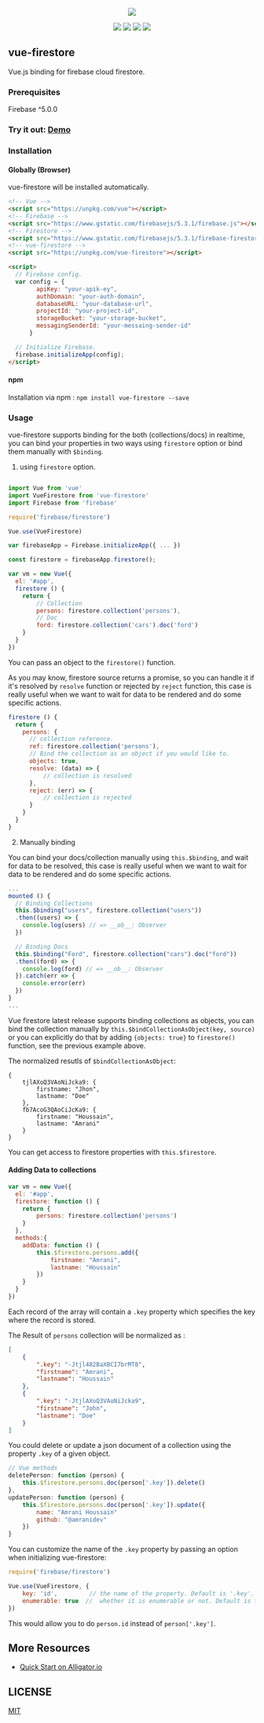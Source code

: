 <p align="center">
<img src="https://i.imgur.com/ki0rbrX.png">
</p>

<p align="center">
<img src="https://img.shields.io/npm/v/vue-firestore.svg">
<img src="https://img.shields.io/npm/l/vue-firestore.svg">
<img src="https://img.shields.io/npm/dt/vue-firestore.svg">
<img src="https://travis-ci.org/gdg-tangier/vue-firestore.svg?branch=master">
</p>

## vue-firestore

Vue.js binding for firebase cloud firestore.

### Prerequisites

Firebase ^5.0.0

### Try it out: [Demo](http://jsbin.com/noviduy/7/edit?html,js,output)

### Installation

#### Globally (Browser)

vue-firestore will be installed automatically.

```html
<!-- Vue -->   
<script src="https://unpkg.com/vue"></script>
<!-- Firebase -->   
<script src="https://www.gstatic.com/firebasejs/5.3.1/firebase.js"></script>
<!-- Firestore -->   
<script src="https://www.gstatic.com/firebasejs/5.3.1/firebase-firestore.js"></script>
<!-- vue-firestore -->   
<script src="https://unpkg.com/vue-firestore"></script>

<script>        
  // Firebase config.
  var config = {
        apiKey: "your-apik-ey",
        authDomain: "your-auth-domain",
        databaseURL: "your-database-url",
        projectId: "your-project-id",
        storageBucket: "your-storage-bucket",
        messagingSenderId: "your-messaing-sender-id"
      }

  // Initialize Firebase.
  firebase.initializeApp(config);
</script>
```

#### npm

Installation via npm : `npm install vue-firestore --save`

### Usage

vue-firestore supports binding for the both (collections/docs) in realtime, you can bind your properties in two ways using `firestore` option or bind them manually with `$binding`.

1. using `firestore` option.

```javascript

import Vue from 'vue'
import VueFirestore from 'vue-firestore'
import Firebase from 'firebase'

require('firebase/firestore')

Vue.use(VueFirestore)

var firebaseApp = Firebase.initializeApp({ ... })

const firestore = firebaseApp.firestore();

var vm = new Vue({
  el: '#app',
  firestore () {
    return {
        // Collection
        persons: firestore.collection('persons'),
        // Doc
        ford: firestore.collection('cars').doc('ford')
    }
  }
})
```

You can pass an object to the `firestore()` function.

As you may know, firestore source returns a promise, so you can handle it if it's resolved by `resolve` function
or rejected by `reject` function, this case is really useful when we want to wait for data to be rendered and do some specific actions.

```javascript
firestore () {
  return {
    persons: {
      // collection reference.
      ref: firestore.collection('persons'),
      // Bind the collection as an object if you would like to.
      objects: true,
      resolve: (data) => {
          // collection is resolved
      },
      reject: (err) => {
          // collection is rejected
      }
    }
  }
}

```

2. Manually binding

You can bind your docs/collection manually using `this.$binding`, and wait for data to be resolved, this case is really useful when we want to wait for data to be rendered and do some specific actions.

```javascript
...
mounted () {
  // Binding Collections
  this.$binding("users", firestore.collection("users"))
  .then((users) => {
    console.log(users) // => __ob__: Observer
  })

  // Binding Docs
  this.$binding("Ford", firestore.collection("cars").doc("ford"))
  .then((ford) => {
    console.log(ford) // => __ob__: Observer
  }).catch(err => {
    console.error(err)
  })
}
...
```

Vue firestore latest release supports binding collections as objects, you can bind the collection manually by `this.$bindCollectionAsObject(key, source)` or you can explicitly do that by adding `{objects: true}` to `firestore()` function, see the previous example above.

The normalized resutls of `$bindCollectionAsObject`:

```
{
    tjlAXoQ3VAoNiJcka9: {
        firstname: "Jhon",
        lastname: "Doe"
    },
    fb7AcoG3QAoCiJcKa9: {
        firstname: "Houssain",
        lastname: "Amrani"
    }
}
```


You can get access to firestore properties with `this.$firestore`.

#### Adding Data to collections

```javascript
var vm = new Vue({
  el: '#app',
  firestore: function () {
    return {
        persons: firestore.collection('persons')
    }
  },
  methods:{
    addData: function () {
        this.$firestore.persons.add({
            firstname: "Amrani",
            lastname: "Houssain"
        })
    }
  }
})
```

Each record of the array will contain a `.key` property which specifies the key where the record is stored.

The Result of `persons` collection will be normalized as :

```json
[
    {
        ".key": "-Jtjl482BaXBCI7brMT8",
        "firstname": "Amrani",
        "lastname": "Houssain"
    },
    {
        ".key": "-JtjlAXoQ3VAoNiJcka9",
        "firstname": "John",
        "lastname": "Doe"
    }
]
```

You could delete or update a json document of a collection using the property `.key` of a given object.

```javascript
// Vue methods
deletePerson: function (person) {
    this.$firestore.persons.doc(person['.key']).delete()
},
updatePerson: function (person) {
    this.$firestore.persons.doc(person['.key']).update({
        name: "Amrani Houssain"
        github: "@amranidev"
    })
}
```

You can customize the name of the `.key` property by passing an option when initializing vue-firestore:

```javascript
require('firebase/firestore')

Vue.use(VueFirestore, {
    key: 'id',         // the name of the property. Default is '.key'.
    enumerable: true  //  whether it is enumerable or not. Default is true.
})
```

This would allow you to do `person.id` instead of `person['.key']`.



## More Resources
- [Quick Start on Alligator.io](https://alligator.io/vuejs/vue-cloud-firestore/)

## LICENSE
[MIT](https://opensource.org/licenses/MIT)
